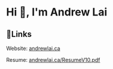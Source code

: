 <h1>Hi 👋, I'm Andrew Lai</h1>

## 🔗Links

Website: [andrewlai.ca](https://andrewlai.ca)

Resume: [andrewlai.ca/ResumeV10.pdf](https://andrewlai.ca/ResumeV10.pdf)
